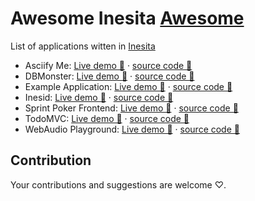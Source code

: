 # Awesome Inesita [Awesome](https://cdn.rawgit.com/sindresorhus/awesome/d7305f38d29fed78fa85652e3a63e154dd8e8829/media/badge.svg)

List of applications witten in [Inesita](https://github.com/inesita-rb/inesita)

 - Asciify Me: [Live demo 👀](https://inesita-asciify-me.netlify.com/) · [source code 📖](https://github.com/inesita-rb/asciify-me)
 - DBMonster: [Live demo 👀](http://inesita-dbmonster.netlify.com/) · [source code 📖](https://github.com/inesita-rb/dbmonster)
 - Example Application: [Live demo 👀](http://inesita-playground.netlify.com/) · [source code 📖](https://github.com/inesita-rb/playground)
 - Inesid: [Live demo 👀](http://inesid.surge.sh/) · [source code 📖](https://github.com/fazibear/inesid)
 - Sprint Poker Frontend: [Live demo 👀](http://sprintpoker-inesita.surge.sh/) · [source code 📖](https://github.com/elpassion/sprint-poker-inesita)
 - TodoMVC: [Live demo 👀](http://inesita-todomvc.netlify.com/) · [source code 📖](https://github.com/inesita-rb/todomvc)
 - WebAudio Playground: [Live demo 👀](http://inesita-web-audio.netlify.com/) · [source code 📖](https://github.com/fazibear/web-audio-playground)

## Contribution

Your contributions and suggestions are welcome ♡.
